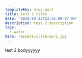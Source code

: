 ```yaml
---
templateKey: blog-post
title: test 2 title
date: '2018-09-23T23:55:08-07:00'
description: test 2 description
tags:
  - water
hero: /assets/clara-miri.jpg
---
```

test 2 bodyyyyyy
